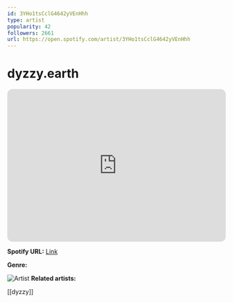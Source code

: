 ```yaml
---
id: 3YHo1tsCclG4642yVEnHhh
type: artist
popularity: 42
followers: 2661
url: https://open.spotify.com/artist/3YHo1tsCclG4642yVEnHhh
---
```

# dyzzy.earth

<iframe style="border-radius:12px" src="https://open.spotify.com/embed/artist/3YHo1tsCclG4642yVEnHhh" width="100%" height="352" frameBorder="0" allowfullscreen="" allow="autoplay; clipboard-write; encrypted-media; fullscreen; picture-in-picture" loading="lazy"></iframe>

**Spotify URL:** [Link](https://open.spotify.com/artist/3YHo1tsCclG4642yVEnHhh)

**Genre:** 

![Artist](https://i.scdn.co/image/ab67616d0000b273791b37b5be34b124480e1143)
**Related artists:**

[[dyzzy]]
